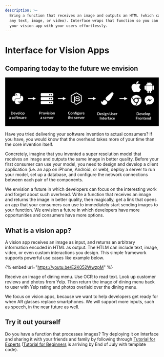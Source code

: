 ```yaml
---
description: >-
  Bring a function that receives an image and outputs an HTML (which can include
  any text, image, or video). Interface wraps that function so you can share
  your vision app with your users effortlessly.
---
```


# Interface for Vision Apps

## Comparing today to the future we envision

![](.gitbook/assets/screen-shot-2020-07-16-at-6.43.39-pm.png)

Have you tried delivering your software invention to actual consumers? If you have, you would know that the overhead takes more of your time than the core invention itself. 

Concretely, imagine that you invented a super resolution model that receives an image and outputs the same image in better quality. Before your first consumer can use your model, you need to design and develop a client application \(i.e. an app on iPhone, Android, or web\), deploy a server to run your model, set up a database, and configure the network connections between each pair of the components. 

We envision a future in which developers can focus on the interesting work and forget about such overhead. Write a function that receives an image and returns the image in better quality, then magically, get a link that opens an app that your consumers can use to immediately start sending images to your function. We envision a future in which developers have more opportunities and consumers have more options.

## What is a vision app?

A vision app receives an image as input, and returns an arbitrary information encoded in HTML as output. The HTLM can include text, image, video, or even custom interactions you design. This simple framework supports powerful use cases like example below.

{% embed url="https://youtu.be/E2K052WwzpM" %}

Receive an image of dining menu. Use OCR to read text. Look up customer reviews and photos from Yelp. Then return the image of dining menu back to user with Yelp rating and photos overlaid over the dining menu. 

We focus on vision apps, because we want to help developers get ready for when AR glasses replace smartphones. We will support more inputs, such as speech, in the near future as well.

## Try it out yourself

Do you have a function that processes images? Try deploying it on Interface and sharing it with your friends and family by following through [Tutorial for Experts](tutorial/tutorial-for-experts.md) \([Tutorial for Beginners](tutorial/tutorial-for-beginners.md) is arriving by End of July with template code\).

